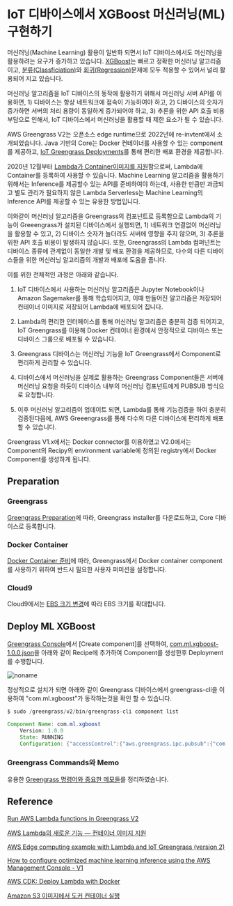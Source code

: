 # IoT 디바이스에서 XGBoost 머신러닝(ML) 구현하기 

머신러닝(Machine Learning) 활용이 일반화 되면서 IoT 디바이스에서도 머신러닝을 활용하려는 요구가 증가하고 있습니다. [XGBoost](https://github.com/kyopark2014/ML-Algorithms/blob/main/xgboost.md)는 빠르고 정확한 머신러닝 알고리즘이고, [분류(Classficiation)](https://github.com/kyopark2014/ML-Algorithms/blob/main/classification.md)와 [회귀(Regression)](https://github.com/kyopark2014/ML-Algorithms/blob/main/regression.md)문제에 모두 적용할 수 있어서 널리 활용되어 지고 있습니다. 

머신러닝 알고리즘을 IoT 디바이스의 동작에 활용하기 위해서 머신러닝 서버 API를 이용하면, 1) 디바이스는 항상 네트워크에 접속이 가능하여야 하고, 2) 디바이스의 숫자가 증가하면 서버의 처리 용량이 동일하게 증가되어야 하고, 3) 추론을 위한 API 호출 비용 부담으로 인해서, IoT 디바이스에서 머신러닝을 활용할 때 제한 요소가 될 수 있습니다. 

AWS Greengrass V2는 오픈소스 edge runtime으로 2022년에 re-invtent에서 소개되었습니다. Java 기반의 Core는 Docker 컨테이너를 사용할 수 있는 component를 제공하고, [IoT Greengrass Deployments](https://ap-northeast-2.console.aws.amazon.com/iot/home?region=ap-northeast-2#/greengrass/v2/deployments)를 통해 편리한 배포 환경을 제공합니다. 


<!--
[Greengrass V2에서는 IoT 디바이스에서 Lambda함수를 쉽게 실행](https://docs.aws.amazon.com/greengrass/v2/developerguide/run-lambda-functions.html)할 수 있는 환경을 제공합니다. aws.greengrass.LambdaLauncher을 이용하여 process와 환경을 관리할 수 있고, aws.greengrass.LambdaManager를 이용하여 IPC를 관리할 수 있으며, aws.greengrass.LambdaRuntimes으로 lambda runtime을 구동할 수 있습니다. 

**컨테이너 이미지 방식으로 AWS Lambda를 구현한 경우는 IoT Greengrass에서 불러서 사용할 수 없습니다. (2022.11.7)**
추후 해당 기능을 제공하면 이 git을 재활용할 예정임  -->


2020년 12월부터 [Lambda가 Container이미지를 지원](https://aws.amazon.com/ko/blogs/korea/new-for-aws-lambda-container-image-support/)함으로써, Lambda에 Container를 등록하여 사용할 수 있습니다. Machine Learning 알고리즘을 활용하기 위해서는 Inference를 제공할수 있는 API를 준비하여야 하는데, 사용한 만큼만 과금되고 별도 관리가 필요하지 않은 Lambda Serverless는 Machine Learning의 Inference API를 제공할 수 있는 유용한 방법입니다. 


이와같이 머신러닝 알고리즘을 Greengrass의 컴포넌트로 등록함으로 Lambda의 기능이 Greeengrass가 설치된 디바이스에서 실행되면, 1) 네트워크 연결없이 머신러닝을 활용할 수 있고, 2) 디바이스 숫자가 늘더라도 서버에 영향을 주지 않으며, 3) 추론을 위한 API 호출 비용이 발생하지 않습니다. 또한, Greengrass의 Lambda 컴퍼넌트는 디바이스 종류에 관계없이 동일한 개발 및 배포 환경을 제공하므로, 다수의 다른 디바이스들을 위한 머신러닝 알고리즘의 개발과 배포에 도움을 줍니다. 

 
<!--
여기에서는 AWS Lambda를 IoT 디바이스에서 동작하게 함으로써, 손쉽게 XGBoost 머신러닝 알고리즘을 활용하는 방법에 대해 설명합니다. 

또한, 기존에 ML을 component로 등록하기 위해 필요로 했던, ML에 대한 많은 지식을 필요로 하지 않으며, 디바이스별로 최적화할 필요없이, 

IoT Device에서 머신러닝 알고리즘을 활용하기 위하여 Greengrass의 ML Component를 활용할 수 있습니다. 하지만, 이를 위해서는 ML에 대해 충분한 이해를 통해 디바이스에 ML 환경을 구축하여야 하고, 배포시 디바이스별로 테스트가 필요합니다. 
Greengrass에서는 Lambda를 Component로 등록하여 설치 및 배포환경을 손쉽게 제공할 수 있으므로, ML algorithm을 Container 환경으로 제공할 수 있다면, Greengrass에서 ML 기능을 활용할 때 유용하게 사용할 수 있습니다.-->


이를 위한 전체적인 과정은 아래와 같습니다. 

1) IoT 디바이스에서 사용하는 머신러닝 알고리즘은 Jupyter Notebook이나 Amazon Sagemaker를 통해 학습되어지고, 이때 만들어진 알고리즘은 저장되어 컨테이너 이미지로 저장되어 Lambda에 배포되어 집니다. 

2) Lambda의 편리한 인터페이스를 통해 머신러닝 알고리즘은 충분히 검증 되어지고, IoT Greengrass를 이용해 Docker 컨테이너 환경에서 안정적으로 디바이스 또는 디바이스 그룹으로 배포될 수 있습니다.

3) Greengrass 디바이스는 머신러닝 기능을 IoT Greengrass에서 Component로 편리하게 관리할 수 있습니다. 

4) 디바이스에서 머신러닝을 실제로 활용하는 Greengrass Component들은 서버에 머신러닝 요청을 하듯이 디바이스 내부의 머신러닝 컴포넌트에게 PUBSUB 방식으로 요청합니다.

5) 이후 머신러닝 알고리즘이 업데이트 되면, Lambda를 통해 기능검증을 하여 충분히 검증된다믐에, AWS Greeengrass를 통해 다수의 다른 디바이스에 편리하게 배포할 수 있습니다. 


Greengrass V1.x에서는 Docker connector를 이용하였고 V2.0에서는 Component의 Recipy의 environment variable에 정의된 registry에서 Docker Component를 생성하게 됩니다.




## Preparation

### Greengrass

[Greengrass Preparation](https://github.com/kyopark2014/iot-greengrass/blob/main/greengrass-commands.md#greengrass-preparation)에 따라, Greengrass installer를 다운로드하고, Core 디바이스로 등록합니다.

### Docker Container 

[Docker Container 준비](https://github.com/kyopark2014/iot-greengrass/blob/main/docker-component.md#docker-container-preparation)에 따라, Greengrass에서 Docker container component를 사용하기 위하여 반드시 필요한 사용자 퍼미션을 설정합니다. 

### Cloud9

Cloud9에서는 [EBS 크기 변경](https://github.com/kyopark2014/technical-summary/blob/main/resize.md)에 따라 EBS 크기를 확대합니다. 






## Deploy ML XGBoost

[Greengrass Console](https://ap-northeast-2.console.aws.amazon.com/iot/home?region=ap-northeast-2#/greengrass/v2/components)에서 [Create component]를 선택하여, [com.ml.xgboost-1.0.0.json](https://github.com/kyopark2014/iot-with-ML-container/blob/main/src/ml-component/recipes/com.ml.xgboost-1.0.0.json)을 아래와 같이 Recipe에 추가하여 Component를 생성한후 Deployment를 수행합니다. 

![noname](https://user-images.githubusercontent.com/52392004/200893595-b5213019-30db-4db2-81f6-719796aa78ff.png)


정상적으로 설치가 되면 아래와 같이 Greengrass 디바이스에서 greengrass-cli을 이용하여 "com.ml.xgboost"가 동작하는것을 확인 할 수 있습니다. 

```java
$ sudo /greengrass/v2/bin/greengrass-cli component list

Component Name: com.ml.xgboost
    Version: 1.0.0
    State: RUNNING
    Configuration: {"accessControl":{"aws.greengrass.ipc.pubsub":{"com.ml.xgboost:pubsub:1":{"operations":["aws.greengrass#SubscribeToTopic"],"policyDescription":"Allows access to publish to all topics.","resources":["*"]}}}}
```    





### Greengrass Commands와 Memo

유용한 [Greengrass 명령어와 중요한 메모들](https://github.com/kyopark2014/iot-greengrass/blob/main/greengrass-commands.md)를 정리하였습니다.



## Reference

[Run AWS Lambda functions in Greengrass V2](https://docs.aws.amazon.com/greengrass/v2/developerguide/run-lambda-functions.html)

[AWS Lambda의 새로운 기능 — 컨테이너 이미지 지원](https://aws.amazon.com/ko/blogs/korea/new-for-aws-lambda-container-image-support/)

[AWS Edge computing example with Lambda and IoT Greengrass (version 2)](https://medium.com/@rostyslav.myronenko/aws-edge-computing-example-with-lambda-and-iot-greengrass-version-2-aa68f2cc246)

[How to configure optimized machine learning inference using the AWS Management Console - V1](https://docs.aws.amazon.com/greengrass/v1/developerguide/ml-dlc-console.html)

[AWS CDK: Deploy Lambda with Docker](https://sbstjn.com/blog/aws-cdk-lambda-docker-container-example/)

[Amazon S3 이미지에서 도커 컨테이너 실행](https://docs.aws.amazon.com/ko_kr/greengrass/v2/developerguide/run-docker-container.html#run-docker-container-s3)
